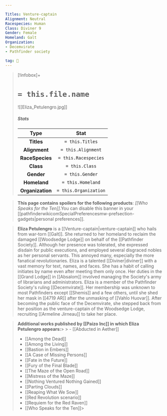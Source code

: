 ```yaml
---

Titles: Venture-captain
Alignment: Neutral
Racespecies: Human
Class: Diviner 9
Gender: Female
Homeland: Galt
Organization:
- Decemvirate
- Pathfinder society

tag: 👤️
---
```


> [!infobox]+
> #  `= this.file.name`
> ![[Eliza_Petulengro.jpg]]
> ##### Stats
> Type | Stat |
> :---: |:---:|
> **Titles** | `= this.Titles` |
> **Alignment** | `= this.Alignment` |
> **RaceSpecies** | `= this.Racespecies` |
> **Class** | `= this.Class` |
> **Gender** | `= this.Gender` |
> **Homeland** | `= this.Homeland` |
> **Organization** | `= this.Organization` |



> **This page contains spoilers for the following products**: *[[Who Speaks for the Ten]]*.You can disable this banner in your [[pathfinderwikicomSpecialPreferencesmw-prefsection-gadgets|personal preferences]].


> **Eliza Petulengro** is a [[Venture-captain|venture-captain]] who hails from war-torn [[Galt]]. She  returned to her homeland to reclaim the damaged [[Woodsedge Lodge]] on behalf of the [[Pathfinder Society]]. Although her presence was tolerated, she expressed disdain for public executions, and employed several disgraced nobles as her personal servants. This annoyed many, especially the more fanatical revolutionaries.
> Eliza is a talented [[Diviner|diviner]] with a vast memory for text, names, and faces. She has a habit of calling initiates by name even after meeting them only once.  Her duties in the [[Grand Lodge]] in [[Absalom]] involved managing the Society's army of librarians and administrators.
> Eliza is a member of the Pathfinder Society's ruling [[Decemvirate]]. Her membership was unknown to most Pathfinders except [[Shemis]] and a few others, until she shed her mask in [[4719 AR]] after the unmasking of [[Vahlo Huovar]]. After becoming the public face of the Decemvirate, she stepped back from her position as the venture-captain of the Woodsedge Lodge, recruiting [[Armeline Jirneau]] to take her place.



> **Additional works published by [[Paizo Inc]] in which Eliza Petulengro appears:**> > - [[Abducted in Aether]]
> - [[Among the Dead]]
> - [[Among the Living]]
> - [[Bastion in Embers]]
> - [[A Case of Missing Persons]]
> - [[Fate in the Future]]
> - [[Fury of the Final Blade]]
> - [[The Maze of the Open Road]]
> - [[Mistress of the Maze]]
> - [[Nothing Ventured Nothing Gained]]
> - [[Parting Clouds]]
> - [[Reaping What We Sow]]
> - [[Red Revolution scenario]]
> - [[Requiem for the Red Raven]]
> - [[Who Speaks for the Ten]]> 





